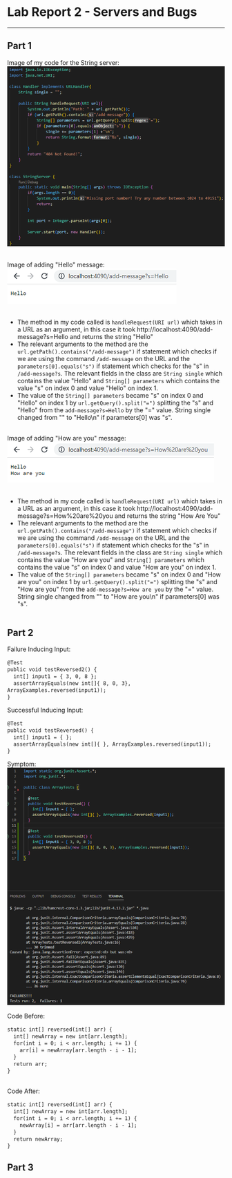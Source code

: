 # Lab Report 2 - Servers and Bugs
---
## Part 1

Image of my code for the String server:
![StringServerCode](StringServerCode.png) <br/><br/>

Image of adding "Hello" message: <br>
![HelloMsg](HelloMsg.png) <br/><br/>

- The method in my code called is `handleRequest(URI url)` which takes in a URL as an argument, in this case it took http://localhost:4090/add-message?s=Hello and returns the string "Hello"
- The relevant arguments to the method are the `url.getPath().contains("/add-message")` if statement which checks if we are using the command `/add-message` on the URL and the `parameters[0].equals("s")` if statement which checks for the "s" in `/add-message?s`. The relevant fields in the class are `String single` which contains the value "Hello" and `String[] parameters` which contains the value "s" on index 0 and value "Hello" on index 1.
- The value of the `String[] parameters` became "s" on index 0  and "Hello" on index 1 by `url.getQuery().split("=")` splitting the "s" and "Hello" from the `add-message?s=Hello` by the "=" value. String single changed from "" to "Hello\n" if parameters[0] was "s". <br/><br/>

Image of adding "How are you" message: <br>
![HowAreYouMsg](HowAreYouMsg.png) <br/><br/>

- The method in my code called is `handleRequest(URI url)` which takes in a URL as an argument, in this case it took http://localhost:4090/add-message?s=How%20are%20you and returns the string "How Are You"
- The relevant arguments to the method are the `url.getPath().contains("/add-message")` if statement which checks if we are using the command `/add-message` on the URL and the `parameters[0].equals("s")` if statement which checks for the "s" in `/add-message?s`. The relevant fields in the class are `String single` which contains the value "How are you" and `String[] parameters` which contains the value "s" on index 0 and value "How are you" on index 1.
- The value of the `String[] parameters` became "s" on index 0  and "How are you" on index 1 by `url.getQuery().split("=")` splitting the "s" and "How are you" from the `add-message?s=How are you` by the "=" value. String single changed from "" to "How are you\n" if parameters[0] was "s". <br/><br/>

## Part 2

Failure Inducing Input: <br>
```
@Test 
public void testReversed2() { 
  int[] input1 = { 3, 0, 8 }; 
  assertArrayEquals(new int[]{ 8, 0, 3}, ArrayExamples.reversed(input1)); 
}   
 ```

Successful Inducing Input:
```
@Test
public void testReversed() {
  int[] input1 = { };
  assertArrayEquals(new int[]{ }, ArrayExamples.reversed(input1));
} 
 ```
Symptom: <br/>
![Symptom](Symptom.png) <br/>

Code Before:
```
static int[] reversed(int[] arr) {
  int[] newArray = new int[arr.length];
  for(int i = 0; i < arr.length; i += 1) {
    arr[i] = newArray[arr.length - i - 1];
  }
  return arr;
}
```
<br/>
Code After:

```
static int[] reversed(int[] arr) {
  int[] newArray = new int[arr.length];
  for(int i = 0; i < arr.length; i += 1) {
    newArray[i] = arr[arr.length - i - 1];
  }
  return newArray;
}
```


## Part 3

